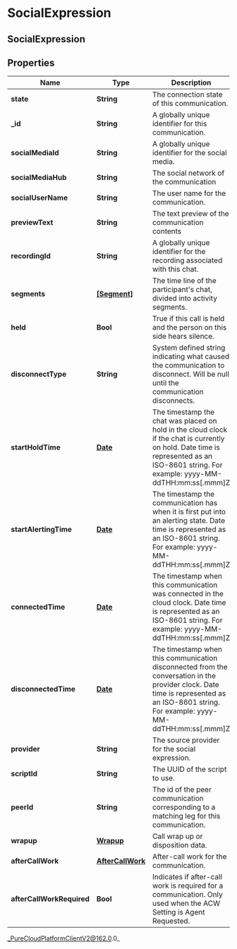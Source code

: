 # SocialExpression

## SocialExpression

## Properties

|Name | Type | Description | Notes|
|------------ | ------------- | ------------- | -------------|
| **state** | **String** | The connection state of this communication. | [optional] |
| **_id** | **String** | A globally unique identifier for this communication. | [optional] |
| **socialMediaId** | **String** | A globally unique identifier for the social media. | [optional] |
| **socialMediaHub** | **String** | The social network of the communication | [optional] |
| **socialUserName** | **String** | The user name for the communication. | [optional] |
| **previewText** | **String** | The text preview of the communication contents | [optional] |
| **recordingId** | **String** | A globally unique identifier for the recording associated with this chat. | [optional] |
| **segments** | [**[Segment]**](Segment) | The time line of the participant&#39;s chat, divided into activity segments. | [optional] |
| **held** | **Bool** | True if this call is held and the person on this side hears silence. | [optional] |
| **disconnectType** | **String** | System defined string indicating what caused the communication to disconnect. Will be null until the communication disconnects. | [optional] |
| **startHoldTime** | [**Date**](Date) | The timestamp the chat was placed on hold in the cloud clock if the chat is currently on hold. Date time is represented as an ISO-8601 string. For example: yyyy-MM-ddTHH:mm:ss[.mmm]Z | [optional] |
| **startAlertingTime** | [**Date**](Date) | The timestamp the communication has when it is first put into an alerting state. Date time is represented as an ISO-8601 string. For example: yyyy-MM-ddTHH:mm:ss[.mmm]Z | [optional] |
| **connectedTime** | [**Date**](Date) | The timestamp when this communication was connected in the cloud clock. Date time is represented as an ISO-8601 string. For example: yyyy-MM-ddTHH:mm:ss[.mmm]Z | [optional] |
| **disconnectedTime** | [**Date**](Date) | The timestamp when this communication disconnected from the conversation in the provider clock. Date time is represented as an ISO-8601 string. For example: yyyy-MM-ddTHH:mm:ss[.mmm]Z | [optional] |
| **provider** | **String** | The source provider for the social expression. | [optional] |
| **scriptId** | **String** | The UUID of the script to use. | [optional] |
| **peerId** | **String** | The id of the peer communication corresponding to a matching leg for this communication. | [optional] |
| **wrapup** | [**Wrapup**](Wrapup) | Call wrap up or disposition data. | [optional] |
| **afterCallWork** | [**AfterCallWork**](AfterCallWork) | After-call work for the communication. | [optional] |
| **afterCallWorkRequired** | **Bool** | Indicates if after-call work is required for a communication. Only used when the ACW Setting is Agent Requested. | [optional] |



_PureCloudPlatformClientV2@162.0.0_
